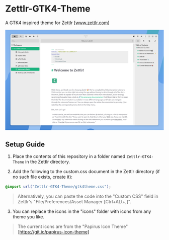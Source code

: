 # Zettlr-GTK4-Theme
A GTK4 inspired theme for Zettlr [www.zettlr.com]

![Screenshot of the Zettlr gtk4 theme](gtk4theme.png)

## Setup Guide

1. Place the contents of this repository in a folder named `Zettlr-GTK4-Theme` in the Zettlr directory.

2. Add the following to the custom.css document in the Zettlr directory (if no such file exists, create it):

```css 
@import url("Zettlr-GTK4-Theme/gtk4theme.css");
```

> Alternatively, you can paste the code into the "Custom CSS" field in Zettlr's "File/Preferences/Asset Manager [Ctrl+ALt+,]".

3. You can replace the icons in the "icons" folder with icons from any theme you like.

> The current icons are from the "Papirus Icon Theme" [https://git.io/papirus-icon-theme]
